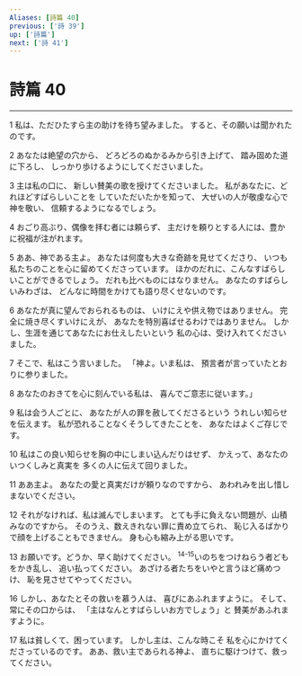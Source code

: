 ```yaml
---
Aliases: [詩篇 40]
previous: ['詩 39']
up: ['詩篇']
next: ['詩 41']
---
```

# 詩篇 40

***




1 
私は、ただひたすら主の助けを待ち望みました。 すると、その願いは聞かれたのです。 



2 
あなたは絶望の穴から、 どろどろのぬかるみから引き上げて、 踏み固めた道に下ろし、 しっかり歩けるようにしてくださいました。 



3 
主は私の口に、 新しい賛美の歌を授けてくださいました。 私があなたに、どれほどすばらしいことを していただいたかを知って、 大ぜいの人が敬虔な心で神を敬い、 信頼するようになるでしょう。 



4 
おごり高ぶり、偶像を拝む者には頼らず、 主だけを頼りとする人には、豊かに祝福が注がれます。 



5 
ああ、神である主よ。 あなたは何度も大きな奇跡を見せてくださり、 いつも私たちのことを心に留めてくださっています。 ほかのだれに、こんなすばらしいことができるでしょう。 だれも比べものにはなりません。 あなたのすばらしいみわざは、 どんなに時間をかけても語り尽くせないのです。 



6 
あなたが真に望んでおられるものは、 いけにえや供え物ではありません。 完全に焼き尽くすいけにえが、 あなたを特別喜ばせるわけではありません。 しかし、生涯を通じてあなたにお仕えしたいという 私の心は、受け入れてくださいました。 



7 
そこで、私はこう言いました。 「神よ。いま私は、 預言者が言っていたとおりに参りました。 



8 
あなたのおきてを心に刻んでいる私は、 喜んでご意志に従います。」 



9 
私は会う人ごとに、 あなたが人の罪を赦してくださるという うれしい知らせを伝えます。 私が恐れることなくそうしてきたことを、 あなたはよくご存じです。 



10 
私はこの良い知らせを胸の中にしまい込んだりはせず、 かえって、あなたのいつくしみと真実を 多くの人に伝えて回りました。 



11 
ああ主よ。 あなたの愛と真実だけが頼りなのですから、 あわれみを出し惜しまないでください。 



12 
それがなければ、私は滅んでしまいます。 とても手に負えない問題が、山積みなのですから。 そのうえ、数えきれない罪に責め立てられ、 恥じ入るばかりで顔を上げることもできません。 身も心も縮み上がる思いです。 



13 
お願いです。どうか、早く助けてください。 <sup class="versenum">14-15</sup>いのちをつけねらう者どもをかき乱し、 追い払ってください。 あざける者たちをいやと言うほど痛めつけ、 恥を見させてやってください。 



16 
しかし、あなたとその救いを慕う人は、 喜びにあふれますように。 そして、常にその口からは、 「主はなんとすばらしいお方でしょう」と 賛美があふれますように。 



17 
私は貧しくて、困っています。 しかし主は、こんな時こそ 私を心にかけてくださっているのです。 ああ、救い主であられる神よ、 直ちに駆けつけて、救ってください。
